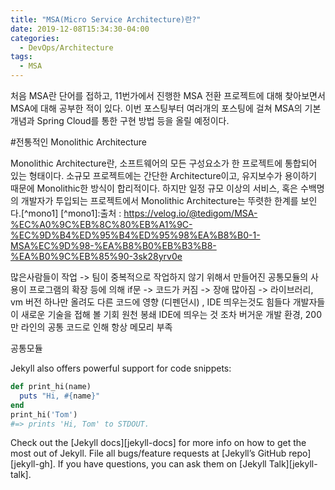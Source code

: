 ```yaml
---
title: "MSA(Micro Service Architecture)란?"
date: 2019-12-08T15:34:30-04:00
categories:
  - DevOps/Architecture
tags:
  - MSA
---
```


처음 MSA란 단어를 접하고, 11번가에서 진행한 MSA 전환 프로젝트에 대해 찾아보면서 MSA에 대해 공부한 적이 있다. 이번 포스팅부터 여러개의 포스팅에 걸쳐 MSA의 기본 개념과 Spring Cloud를 통한 구현 방법 등을 올릴 예정이다. 

#전통적인 Monolithic Architecture

Monolithic Architecture란, 소프트웨어의 모든 구성요소가 한 프로젝트에 통합되어 있는 형태이다. 소규모 프로젝트에는 간단한 Architecture이고, 유지보수가 용이하기 때문에 Monolithic한 방식이 합리적이다.
하지만 일정 규모 이상의 서비스, 혹은 수백명의 개발자가 투입되는 프로젝트에서 Monolithic Architecture는 뚜렷한 한계를 보인다.[^mono1]
\[^mono1]:출처 : https://velog.io/@tedigom/MSA-%EC%A0%9C%EB%8C%80%EB%A1%9C-%EC%9D%B4%ED%95%B4%ED%95%98%EA%B8%B0-1-MSA%EC%9D%98-%EA%B8%B0%EB%B3%B8-%EA%B0%9C%EB%85%90-3sk28yrv0e




많은사람들이 작업 -> 팀이 중복적으로 작업하지 않기 위해서 만들어진 공통모듈의 사용이 프로그램의 확장 등에 의해 if문 -> 코드가 커짐 -> 장애 많아짐 -> 
라이브러리, vm 버전 하나만 올려도 다른 코드에 영향 (디펜던시) , IDE 띄우는것도 힘들다
개발자들이 새로운 기술을 접해 볼 기회 원천 봉쇄
IDE에 띄우는 것 조차 버거운 개발 환경, 200만 라인의 공통 코드로 인해 항상 메모리 부족


공통모듈


Jekyll also offers powerful support for code snippets:

```ruby
def print_hi(name)
  puts "Hi, #{name}"
end
print_hi('Tom')
#=> prints 'Hi, Tom' to STDOUT.
```

Check out the [Jekyll docs][jekyll-docs] for more info on how to get the most out of Jekyll. File all bugs/feature requests at [Jekyll’s GitHub repo][jekyll-gh]. If you have questions, you can ask them on [Jekyll Talk][jekyll-talk].

